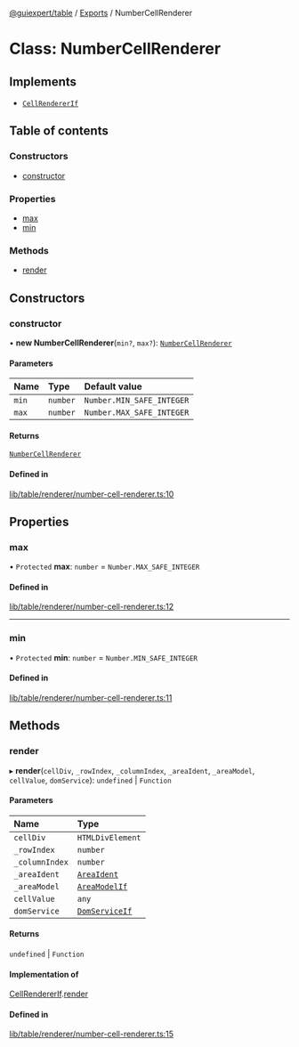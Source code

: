 [@guiexpert/table](../README.md) / [Exports](../modules.md) / NumberCellRenderer

# Class: NumberCellRenderer

## Implements

- [`CellRendererIf`](../interfaces/CellRendererIf.md)

## Table of contents

### Constructors

- [constructor](NumberCellRenderer.md#constructor)

### Properties

- [max](NumberCellRenderer.md#max)
- [min](NumberCellRenderer.md#min)

### Methods

- [render](NumberCellRenderer.md#render)

## Constructors

### constructor

• **new NumberCellRenderer**(`min?`, `max?`): [`NumberCellRenderer`](NumberCellRenderer.md)

#### Parameters

| Name | Type | Default value |
| :------ | :------ | :------ |
| `min` | `number` | `Number.MIN_SAFE_INTEGER` |
| `max` | `number` | `Number.MAX_SAFE_INTEGER` |

#### Returns

[`NumberCellRenderer`](NumberCellRenderer.md)

#### Defined in

[lib/table/renderer/number-cell-renderer.ts:10](https://github.com/guiexperttable/ge-table/blob/6aaca3c/libs/table/src/lib/table/renderer/number-cell-renderer.ts#L10)

## Properties

### max

• `Protected` **max**: `number` = `Number.MAX_SAFE_INTEGER`

#### Defined in

[lib/table/renderer/number-cell-renderer.ts:12](https://github.com/guiexperttable/ge-table/blob/6aaca3c/libs/table/src/lib/table/renderer/number-cell-renderer.ts#L12)

___

### min

• `Protected` **min**: `number` = `Number.MIN_SAFE_INTEGER`

#### Defined in

[lib/table/renderer/number-cell-renderer.ts:11](https://github.com/guiexperttable/ge-table/blob/6aaca3c/libs/table/src/lib/table/renderer/number-cell-renderer.ts#L11)

## Methods

### render

▸ **render**(`cellDiv`, `_rowIndex`, `_columnIndex`, `_areaIdent`, `_areaModel`, `cellValue`, `domService`): `undefined` \| `Function`

#### Parameters

| Name | Type |
| :------ | :------ |
| `cellDiv` | `HTMLDivElement` |
| `_rowIndex` | `number` |
| `_columnIndex` | `number` |
| `_areaIdent` | [`AreaIdent`](../modules.md#areaident) |
| `_areaModel` | [`AreaModelIf`](../interfaces/AreaModelIf.md) |
| `cellValue` | `any` |
| `domService` | [`DomServiceIf`](../interfaces/DomServiceIf.md) |

#### Returns

`undefined` \| `Function`

#### Implementation of

[CellRendererIf](../interfaces/CellRendererIf.md).[render](../interfaces/CellRendererIf.md#render)

#### Defined in

[lib/table/renderer/number-cell-renderer.ts:15](https://github.com/guiexperttable/ge-table/blob/6aaca3c/libs/table/src/lib/table/renderer/number-cell-renderer.ts#L15)
